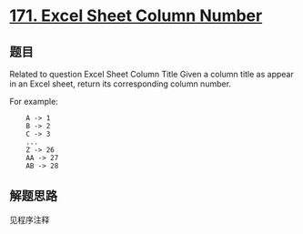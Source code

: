 # [171. Excel Sheet Column Number](https://leetcode-cn.com/problems/excel-sheet-column-number/)

## 题目
Related to question Excel Sheet Column Title
Given a column title as appear in an Excel sheet, return its corresponding column number.

For example:
```
    A -> 1
    B -> 2
    C -> 3
    ...
    Z -> 26
    AA -> 27
    AB -> 28 
```

## 解题思路

见程序注释

